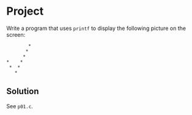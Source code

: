 # Project

Write a program that uses `printf` to display the following picture on the
screen:

```
        *
       *
      *
*    *
 *  *
   *
```
## Solution

See `p01.c`.